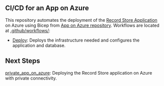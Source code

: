 ## CI/CD for an App on Azure
This repository automates the deployment of the [Record Store Application](https://github.com/MaryKroustali/record_store_app) on Azure using Bicep from [App on Azure repository](https://github.com/MaryKroustali/app_on_azure_cicd). Workflows are located at [.github/workflows/](.github/workflows/):
  - [Deploy](.github/workflows/deploy.yaml): Deploys the infrastructure needed and configures the application and database.



## Next Steps
[private_app_on_azure](private_app_on_azure): Deploying the Record Store application on Azure with private connectivity.
